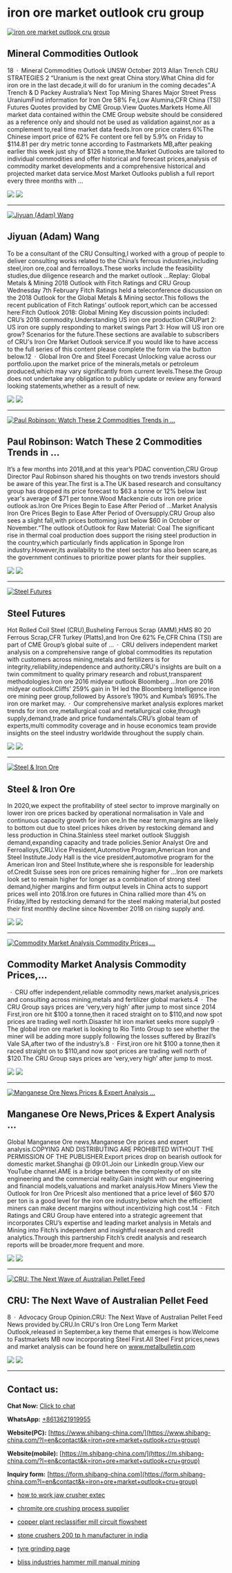 # iron ore market outlook cru group

<a href="https://swt.shibang-china.com/?l=en&img&k=iron+ore+market+outlook+cru+group" target="_blank">![iron ore market outlook cru group](http://static.shibang-china.com/all-800x300/1358.jpg)</a>

## Mineral Commodities Outlook
18&ensp;&#0183;&ensp;Mineral Commodities Outlook UNSW October 2013 Allan Trench CRU STRATEGIES 2 “Uranium is the next great China story.What China did for iron ore in the last decade,it will do for uranium in the coming decades”.A Trench &amp; D Packey Australia’s Next Top Mining Shares Major Street Press UraniumFind information for Iron Ore 58% Fe,Low Alumina,CFR China (TSI) Futures Quotes provided by CME Group.View Quotes.Markets Home.All market data contained within the CME Group website should be considered as a reference only and should not be used as validation against,nor as a complement to,real time market data feeds.Iron ore price craters 6%The Chinese import price of 62% Fe content ore fell by 5.9% on Friday to $114.81 per dry metric tonne according to Fastmarkets MB,after peaking earlier this week just shy of $126 a tonne,the.Market Outlooks are tailored to individual commodities and offer historical and forecast prices,analysis of commodity market developments and a comprehensive historical and projected market data service.Most Market Outlooks publish a full report every three months with …


<a href="https://whatsapp.shibangsoft.com/WhatsApp.php" target="_blank" title="WhatsApp">![](http://static.shibang-china.com/icon/whatsapp.png)</a> <a href="https://swt.shibang-china.com/?l=en&icon&k=iron+ore+market+outlook+cru+group" target="_blank">![](http://static.shibang-china.com/icon/chat-en.png)</a>

---

<a href="https://swt.shibang-china.com/?l=en&img&k=iron+ore+market+outlook+cru+group" target="_blank">![Jiyuan (Adam) Wang](http://static.shibang-china.com/all-800x300/1047.jpg)</a>

## Jiyuan (Adam) Wang
To be a consultant of the CRU Consulting,I worked with a group of people to deliver consulting works related to the China’s ferrous industries,including steel,iron ore,coal and ferroalloys.These works include the feasibility studies,due diligence research and the market outlook …Replay: Global Metals &amp; Mining 2018 Outlook with Fitch Ratings and CRU Group Wednesday 7th February Fitch Ratings held a teleconference discussion on the 2018 Outlook for the Global Metals &amp; Mining sector.This follows the recent publication of Fitch Ratings’ outlook report,which can be accessed here:Fitch Outlook 2018: Global Mining Key discussion points included: CRU’s 2018 commodity.Understanding US iron ore production CRUPart 2: US iron ore supply responding to market swings Part 3: How will US iron ore grow? Scenarios for the future.These sections are available to subscribers of CRU's Iron Ore Market Outlook service.If you would like to have access to the full series of this content please complete the form via the button below.12&ensp;&#0183;&ensp;Global Iron Ore and Steel Forecast Unlocking value across our portfolio.upon the market price of the minerals,metals or petroleum produced,which may vary significantly from current levels.These.the Group does not undertake any obligation to publicly update or review any forward looking statements,whether as a result of new.


<a href="https://whatsapp.shibangsoft.com/WhatsApp.php" target="_blank" title="WhatsApp">![](http://static.shibang-china.com/icon/whatsapp.png)</a> <a href="https://swt.shibang-china.com/?l=en&icon&k=iron+ore+market+outlook+cru+group" target="_blank">![](http://static.shibang-china.com/icon/chat-en.png)</a>

---

<a href="https://swt.shibang-china.com/?l=en&img&k=iron+ore+market+outlook+cru+group" target="_blank">![Paul Robinson: Watch These 2 Commodities Trends in …](http://static.shibang-china.com/all-800x300/554.jpg)</a>

## Paul Robinson: Watch These 2 Commodities Trends in …
It’s a few months into 2018,and at this year’s PDAC convention,CRU Group Director Paul Robinson shared his thoughts on two trends investors should be aware of this year.The first is a.The UK based research and consultancy group has dropped its price forecast to $63 a tonne or 12% below last year's average of $71 per tonne.Wood Mackenzie cuts iron ore price outlook as.Iron Ore Prices Begin to Ease After Period of …Market Analysis Iron Ore Prices Begin to Ease After Period of Oversupply.CRU Group also sees a slight fall,with prices bottoming just below $60 in October or November.“The outlook of.Outlook for Raw Material: Coal The significant rise in thermal coal production does support the rising steel production in the country,which particularly finds application in Sponge Iron industry.However,its availability to the steel sector has also been scare,as the government continues to prioritize power plants for their supplies.


<a href="https://whatsapp.shibangsoft.com/WhatsApp.php" target="_blank" title="WhatsApp">![](http://static.shibang-china.com/icon/whatsapp.png)</a> <a href="https://swt.shibang-china.com/?l=en&icon&k=iron+ore+market+outlook+cru+group" target="_blank">![](http://static.shibang-china.com/icon/chat-en.png)</a>

---

<a href="https://swt.shibang-china.com/?l=en&img&k=iron+ore+market+outlook+cru+group" target="_blank">![Steel Futures](http://static.shibang-china.com/all-800x300/155.jpg)</a>

## Steel Futures
Hot Rolled Coil Steel (CRU),Busheling Ferrous Scrap (AMM),HMS 80 20 Ferrous Scrap,CFR Turkey (Platts),and Iron Ore 62% Fe,CFR China (TSI) are part of CME Group’s global suite of …&ensp;&#0183;&ensp;CRU delivers independent market analysis on a comprehensive range of global commodities its reputation with customers across mining,metals and fertilizers is for integrity,reliability,independence and authority.CRU's insights are built on a twin commitment to quality primary research and robust,transparent methodologies.Iron ore 2016 midyear outlook Bloomberg …Iron ore 2016 midyear outlook.Cliffs’ 259% gain in 1H led the Bloomberg Intelligence iron ore mining peer group,followed by Assore’s 190% and Kumba’s 169%.The iron ore market may.&ensp;&#0183;&ensp;Our comprehensive market analysis explores market trends for iron ore,metallurgical coal and metallurgical coke,through supply,demand,trade and price fundamentals.CRU’s global team of experts,multi commodity coverage and in house economics team provide insights on the steel industry worldwide throughout the supply chain.


<a href="https://whatsapp.shibangsoft.com/WhatsApp.php" target="_blank" title="WhatsApp">![](http://static.shibang-china.com/icon/whatsapp.png)</a> <a href="https://swt.shibang-china.com/?l=en&icon&k=iron+ore+market+outlook+cru+group" target="_blank">![](http://static.shibang-china.com/icon/chat-en.png)</a>

---

<a href="https://swt.shibang-china.com/?l=en&img&k=iron+ore+market+outlook+cru+group" target="_blank">![Steel &amp; Iron Ore](http://static.shibang-china.com/all-800x300/1145.jpg)</a>

## Steel &amp; Iron Ore
In 2020,we expect the profitability of steel sector to improve marginally on lower iron ore prices backed by operational normalisation in Vale and continuous capacity growth for iron ore.In the near term,margins are likely to bottom out due to steel prices hikes driven by restocking demand and less production in China.Stainless steel market outlook Sluggish demand,expanding capacity and trade policies.Senior Analyst Ore and Ferroalloys,CRU.Vice President,Automotive Program,American Iron and Steel Institute.Jody Hall is the vice president,automotive program for the American Iron and Steel Institute,where she is responsible for leadership of.Credit Suisse sees iron ore prices remaining higher for …Iron ore markets look set to remain higher for longer as a combination of strong steel demand,higher margins and firm output levels in China acts to support prices well into 2018.Iron ore futures in China rallied more than 4% on Friday,lifted by restocking demand for the steel making material,but posted their first monthly decline since November 2018 on rising supply and.


<a href="https://whatsapp.shibangsoft.com/WhatsApp.php" target="_blank" title="WhatsApp">![](http://static.shibang-china.com/icon/whatsapp.png)</a> <a href="https://swt.shibang-china.com/?l=en&icon&k=iron+ore+market+outlook+cru+group" target="_blank">![](http://static.shibang-china.com/icon/chat-en.png)</a>

---

<a href="https://swt.shibang-china.com/?l=en&img&k=iron+ore+market+outlook+cru+group" target="_blank">![Commodity Market Analysis Commodity Prices,…](http://static.shibang-china.com/all-800x300/1110.jpg)</a>

## Commodity Market Analysis Commodity Prices,…
&ensp;&#0183;&ensp;CRU offer independent,reliable commodity news,market analysis,prices and consulting across mining,metals and fertilizer global markets.4&ensp;&#0183;&ensp;The CRU Group says prices are ‘very,very high’ after jump to most since 2014 First,iron ore hit $100 a tonne,then it raced straight on to $110,and now spot prices are trading well north.Disaster hit iron market seeks more supply9&ensp;&#0183;&ensp;The global iron ore market is looking to Rio Tinto Group to see whether the miner will be adding more supply following the losses suffered by Brazil’s Vale SA,after two of the industry’s.8&ensp;&#0183;&ensp;First,iron ore hit $100 a tonne,then it raced straight on to $110,and now spot prices are trading well north of $120.The CRU Group says prices are ‘very,very high’ after jump to most.


<a href="https://whatsapp.shibangsoft.com/WhatsApp.php" target="_blank" title="WhatsApp">![](http://static.shibang-china.com/icon/whatsapp.png)</a> <a href="https://swt.shibang-china.com/?l=en&icon&k=iron+ore+market+outlook+cru+group" target="_blank">![](http://static.shibang-china.com/icon/chat-en.png)</a>

---

<a href="https://swt.shibang-china.com/?l=en&img&k=iron+ore+market+outlook+cru+group" target="_blank">![Manganese Ore News,Prices &amp; Expert Analysis …](http://static.shibang-china.com/all-800x300/1393.jpg)</a>

## Manganese Ore News,Prices &amp; Expert Analysis …
Global Manganese Ore news,Manganese Ore prices and expert analysis.COPYING AND DISTRIBUTING ARE PROHIBITED WITHOUT THE PERMISSION OF THE PUBLISHER.Export prices drop on bearish outlook for domestic market.Shanghai @ 09:01.Join our LinkedIn group.View our YouTube channel.AME is a bridge between the complexity of on site engineering and the commercial reality.Gain insight with our engineering and financial models,valuations and market analysis.How Miners View the Outlook for Iron Ore PricesIt also mentioned that a price level of $60 $70 per ton is a good level for the iron ore industry,below which the efficient miners can make decent margins without incentivizing high cost.14&ensp;&#0183;&ensp;Fitch Ratings and CRU Group have entered into a strategic agreement that incorporates CRU’s expertise and leading market analysis in Metals and Mining into Fitch’s independent and insightful research and credit analytics.Through this partnership Fitch’s credit analysis and research reports will be broader,more frequent and more.


<a href="https://whatsapp.shibangsoft.com/WhatsApp.php" target="_blank" title="WhatsApp">![](http://static.shibang-china.com/icon/whatsapp.png)</a> <a href="https://swt.shibang-china.com/?l=en&icon&k=iron+ore+market+outlook+cru+group" target="_blank">![](http://static.shibang-china.com/icon/chat-en.png)</a>

---

<a href="https://swt.shibang-china.com/?l=en&img&k=iron+ore+market+outlook+cru+group" target="_blank">![CRU: The Next Wave of Australian Pellet Feed](http://static.shibang-china.com/all-800x300/1451.jpg)</a>

## CRU: The Next Wave of Australian Pellet Feed
8&ensp;&#0183;&ensp;Advocacy Group Opinion.CRU: The Next Wave of Australian Pellet Feed News provided by.CRU.In CRU's Iron Ore Long Term Market Outlook,released in September,a key theme that emerges is how.Welcome to Fastmarkets MB now incorporating Steel First.All Steel First prices,news and market analysis can be found here on www.metalbulletin.com

<a href="https://whatsapp.shibangsoft.com/WhatsApp.php" target="_blank" title="WhatsApp">![](http://static.shibang-china.com/icon/whatsapp.png)</a> <a href="https://swt.shibang-china.com/?l=en&icon&k=iron+ore+market+outlook+cru+group" target="_blank">![](http://static.shibang-china.com/icon/chat-en.png)</a>

---
## Contact us:

**Chat Now:** [Click to chat](https://swt.shibang-china.com?l=en&contact&k=iron+ore+market+outlook+cru+group)

**WhatsApp:**  [+8613621919955](https://whatsapp.shibangsoft.com/WhatsApp.php)

**Website(PC):** [https://www.shibang-china.com/](https://www.shibang-china.com/?l=en&contact&k=iron+ore+market+outlook+cru+group)

**Website(mobile):** [https://m.shibang-china.com/](https://m.shibang-china.com/?l=en&contact&k=iron+ore+market+outlook+cru+group)

**Inquiry form:** [https://form.shibang-china.com](https://form.shibang-china.com?l=en&contact&k=iron+ore+market+outlook+cru+group)

* [how to work jaw crusher extec](../146/how%20to%20work%20jaw%20crusher%20extec.md)

* [chromite ore crushing process supplier](../150/chromite%20ore%20crushing%20process%20supplier.md)

* [copper plant reclassifier mill circuit flowsheet](../146/copper%20plant%20reclassifier%20mill%20circuit%20flowsheet.md)

* [stone crushers 200 tp h manufacturer in india](../146/stone%20crushers%20200%20tp%20h%20manufacturer%20in%20india.md)

* [tyre grinding page](../142/tyre%20grinding%20page.md)

* [bliss industries hammer mill manual mining](../142/bliss%20industries%20hammer%20mill%20manual%20mining.md)